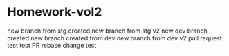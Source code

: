 # Homework-vol2
new branch from stg created
new branch from stg v2
new dev branch created
new branch created from dev
new branch from dev v2
pull request test
test PR rebase
change test




